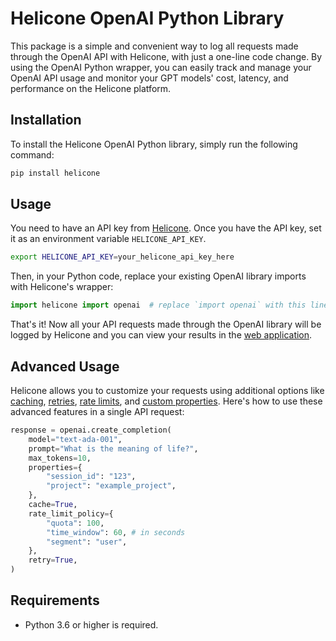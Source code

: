 # Helicone OpenAI Python Library

This package is a simple and convenient way to log all requests made through the OpenAI API with Helicone, with just a one-line code change. By using the  OpenAI Python wrapper, you can easily track and manage your OpenAI API usage and monitor your GPT models' cost, latency, and performance on the Helicone platform.

## Installation

To install the Helicone OpenAI Python library, simply run the following command:

```bash
pip install helicone
```

## Usage
You need to have an API key from [Helicone](https://www.helicone.ai/). Once you have the API key, set it as an environment variable `HELICONE_API_KEY`.

```bash
export HELICONE_API_KEY=your_helicone_api_key_here
```

Then, in your Python code, replace your existing OpenAI library imports with Helicone's wrapper:

```python
import helicone import openai  # replace `import openai` with this line
```

That's it! Now all your API requests made through the OpenAI library will be logged by Helicone and you can view your results in the [web application](https://www.helicone.ai/).

## Advanced Usage
Helicone allows you to customize your requests using additional options like [caching](https://docs.helicone.ai/advanced-usage/caching), [retries](https://docs.helicone.ai/advanced-usage/retries), [rate limits](https://docs.helicone.ai/advanced-usage/custom-rate-limits), and [custom properties](https://docs.helicone.ai/advanced-usage/custom-properties). Here's how to use these advanced features in a single API request:

```python
response = openai.create_completion(
    model="text-ada-001",
    prompt="What is the meaning of life?",
    max_tokens=10,
    properties={
        "session_id": "123",
        "project": "example_project",
    },
    cache=True,
    rate_limit_policy={
        "quota": 100, 
        "time_window": 60, # in seconds
        "segment": "user",
    },
    retry=True,
)
```

## Requirements
- Python 3.6 or higher is required.